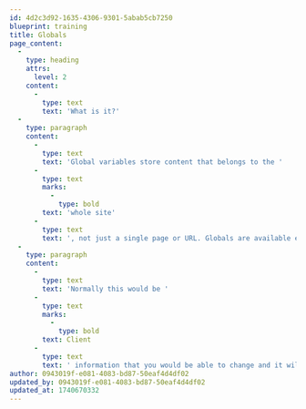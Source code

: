 ```yaml
---
id: 4d2c3d92-1635-4306-9301-5abab5cb7250
blueprint: training
title: Globals
page_content:
  -
    type: heading
    attrs:
      level: 2
    content:
      -
        type: text
        text: 'What is it?'
  -
    type: paragraph
    content:
      -
        type: text
        text: 'Global variables store content that belongs to the '
      -
        type: text
        marks:
          -
            type: bold
        text: 'whole site'
      -
        type: text
        text: ', not just a single page or URL. Globals are available everywhere, in all of your views, all of the time.'
  -
    type: paragraph
    content:
      -
        type: text
        text: 'Normally this would be '
      -
        type: text
        marks:
          -
            type: bold
        text: Client
      -
        type: text
        text: ' information that you would be able to change and it will then update itself on the Footer or bottom of your webpage.'
author: 0943019f-e081-4083-bd87-50eaf4d4df02
updated_by: 0943019f-e081-4083-bd87-50eaf4d4df02
updated_at: 1740670332
---
```

